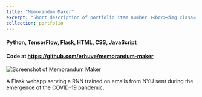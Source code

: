 ```yaml
---
title: "Memorandum Maker"
excerpt: "Short description of portfolio item number 1<br/><img class='five-three' src='https://erhuve.github.io/_pages/image-4.png'>"
collection: portfolio
---
```


#### Python, TensorFlow, Flask, HTML, CSS, JavaScript

#### Code at <a href="https://github.com/erhuve/memorandum-maker">https://github.com/erhuve/memorandum-maker</a>

<img src='https://erhuve.github.io/_pages/image-4.png' alt="Screenshot of Memorandum Maker">

A Flask webapp serving a RNN trained on emails from NYU sent during the emergence of the COVID-19 pandemic.
